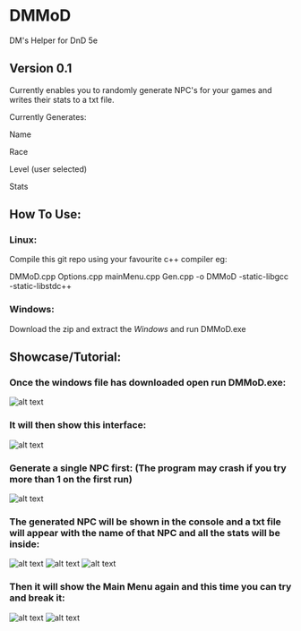 # DMMoD
DM's Helper for DnD 5e

## Version 0.1

Currently enables you to randomly generate NPC's for your games and writes their stats to a txt file.

Currently Generates:

Name

Race

Level (user selected) 

Stats

## How To Use:
### **Linux:**

Compile this git repo using your favourite c++ compiler eg: 

DMMoD.cpp Options.cpp mainMenu.cpp Gen.cpp -o DMMoD -static-libgcc -static-libstdc++

### **Windows:**

Download the zip and extract the *Windows* and run DMMoD.exe

## Showcase/Tutorial:
### Once the windows file has downloaded open run DMMoD.exe:
![alt text](https://i.imgur.com/VGFzlbI.png "1")
### It will then show this interface:
![alt text](https://i.imgur.com/TYeAaiC.png"2")
### Generate a single NPC first: (The program may crash if you try more than 1 on the first run)
![alt text](https://i.imgur.com/G2yIc63.png"3")
### The generated NPC will be shown in the console and a txt file will appear with the name of that NPC and all the stats will be inside:
![alt text](https://i.imgur.com/8tlWRtU.png"4")
![alt text](https://i.imgur.com/Fg2PGQ6.png?1"5")
![alt text](https://i.imgur.com/NTfZXdY.png"6")
### Then it will show the Main Menu again and this time you can try and break it:
![alt text](https://i.imgur.com/EtLMZAo.png"7")
![alt text](https://i.imgur.com/Sv1iRst.png"8")
